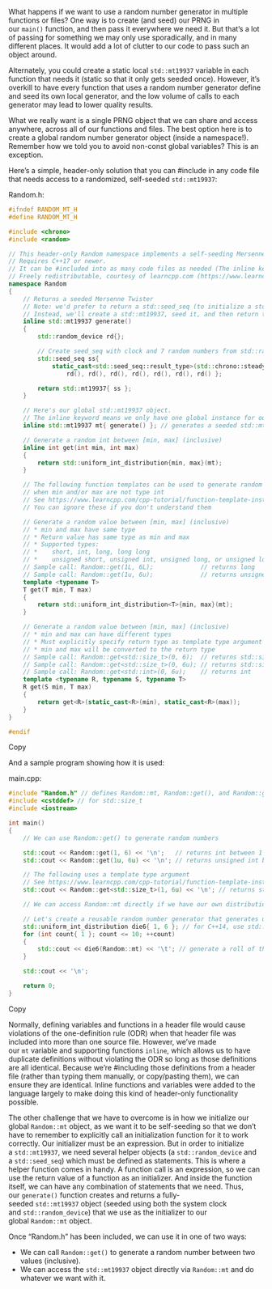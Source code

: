 What happens if we want to use a random number generator in multiple functions or files? One way is to create (and seed) our PRNG in our `main()` function, and then pass it everywhere we need it. But that’s a lot of passing for something we may only use sporadically, and in many different places. It would add a lot of clutter to our code to pass such an object around.

Alternately, you could create a static local `std::mt19937` variable in each function that needs it (static so that it only gets seeded once). However, it’s overkill to have every function that uses a random number generator define and seed its own local generator, and the low volume of calls to each generator may lead to lower quality results.

What we really want is a single PRNG object that we can share and access anywhere, across all of our functions and files. The best option here is to create a global random number generator object (inside a namespace!). Remember how we told you to avoid non-const global variables? This is an exception.

Here’s a simple, header-only solution that you can #include in any code file that needs access to a randomized, self-seeded `std::mt19937`:

Random.h:

```cpp
#ifndef RANDOM_MT_H
#define RANDOM_MT_H

#include <chrono>
#include <random>

// This header-only Random namespace implements a self-seeding Mersenne Twister.
// Requires C++17 or newer.
// It can be #included into as many code files as needed (The inline keyword avoids ODR violations)
// Freely redistributable, courtesy of learncpp.com (https://www.learncpp.com/cpp-tutorial/global-random-numbers-random-h/)
namespace Random
{
	// Returns a seeded Mersenne Twister
	// Note: we'd prefer to return a std::seed_seq (to initialize a std::mt19937), but std::seed can't be copied, so it can't be returned by value.
	// Instead, we'll create a std::mt19937, seed it, and then return the std::mt19937 (which can be copied).
	inline std::mt19937 generate()
	{
		std::random_device rd{};

		// Create seed_seq with clock and 7 random numbers from std::random_device
		std::seed_seq ss{
			static_cast<std::seed_seq::result_type>(std::chrono::steady_clock::now().time_since_epoch().count()),
				rd(), rd(), rd(), rd(), rd(), rd(), rd() };

		return std::mt19937{ ss };
	}

	// Here's our global std::mt19937 object.
	// The inline keyword means we only have one global instance for our whole program.
	inline std::mt19937 mt{ generate() }; // generates a seeded std::mt19937 and copies it into our global object

	// Generate a random int between [min, max] (inclusive)
	inline int get(int min, int max)
	{
		return std::uniform_int_distribution{min, max}(mt);
	}

	// The following function templates can be used to generate random numbers
	// when min and/or max are not type int
	// See https://www.learncpp.com/cpp-tutorial/function-template-instantiation/
	// You can ignore these if you don't understand them

	// Generate a random value between [min, max] (inclusive)
	// * min and max have same type
	// * Return value has same type as min and max
	// * Supported types:
	// *    short, int, long, long long
	// *    unsigned short, unsigned int, unsigned long, or unsigned long long
	// Sample call: Random::get(1L, 6L);             // returns long
	// Sample call: Random::get(1u, 6u);             // returns unsigned int
	template <typename T>
	T get(T min, T max)
	{
		return std::uniform_int_distribution<T>{min, max}(mt);
	}

	// Generate a random value between [min, max] (inclusive)
	// * min and max can have different types
	// * Must explicitly specify return type as template type argument
	// * min and max will be converted to the return type
	// Sample call: Random::get<std::size_t>(0, 6);  // returns std::size_t
	// Sample call: Random::get<std::size_t>(0, 6u); // returns std::size_t
	// Sample call: Random::get<std::int>(0, 6u);    // returns int
	template <typename R, typename S, typename T>
	R get(S min, T max)
	{
		return get<R>(static_cast<R>(min), static_cast<R>(max));
	}
}

#endif
```

Copy

And a sample program showing how it is used:

main.cpp:

```cpp
#include "Random.h" // defines Random::mt, Random::get(), and Random::generate()
#include <cstddef> // for std::size_t
#include <iostream>

int main()
{
	// We can use Random::get() to generate random numbers

	std::cout << Random::get(1, 6) << '\n';   // returns int between 1 and 6
	std::cout << Random::get(1u, 6u) << '\n'; // returns unsigned int between 1 and 6

	// The following uses a template type argument
	// See https://www.learncpp.com/cpp-tutorial/function-template-instantiation/
	std::cout << Random::get<std::size_t>(1, 6u) << '\n'; // returns std::size_t between 1 and 6

	// We can access Random::mt directly if we have our own distribution

	// Let's create a reusable random number generator that generates uniform numbers between 1 and 6
	std::uniform_int_distribution die6{ 1, 6 }; // for C++14, use std::uniform_int_distribution<> die6{ 1, 6 };
	for (int count{ 1 }; count <= 10; ++count)
	{
		std::cout << die6(Random::mt) << '\t'; // generate a roll of the die here
	}

	std::cout << '\n';

	return 0;
}
```

Copy

Normally, defining variables and functions in a header file would cause violations of the one-definition rule (ODR) when that header file was included into more than one source file. However, we’ve made our `mt` variable and supporting functions `inline`, which allows us to have duplicate definitions without violating the ODR so long as those definitions are all identical. Because we’re #including those definitions from a header file (rather than typing them manually, or copy/pasting them), we can ensure they are identical. Inline functions and variables were added to the language largely to make doing this kind of header-only functionality possible.

The other challenge that we have to overcome is in how we initialize our global `Random::mt` object, as we want it to be self-seeding so that we don’t have to remember to explicitly call an initialization function for it to work correctly. Our initializer must be an expression. But in order to initialize a `std::mt19937`, we need several helper objects (a `std::random_device` and a `std::seed_seq`) which must be defined as statements. This is where a helper function comes in handy. A function call is an expression, so we can use the return value of a function as an initializer. And inside the function itself, we can have any combination of statements that we need. Thus, our `generate()` function creates and returns a fully-seeded `std::mt19937` object (seeded using both the system clock and `std::random_device`) that we use as the initializer to our global `Random::mt` object.

Once “Random.h” has been included, we can use it in one of two ways:

- We can call `Random::get()` to generate a random number between two values (inclusive).
- We can access the `std::mt19937` object directly via `Random::mt` and do whatever we want with it.